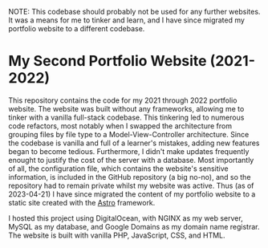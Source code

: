 NOTE: This codebase should probably not be used for any further websites. It was a means for me to tinker and learn, and I have since migrated my portfolio website to a different codebase.

# My Second Portfolio Website (2021-2022)
This repository contains the code for my 2021 through 2022 portfolio website. The website was built without any frameworks, allowing me to tinker with a vanilla full-stack codebase.
This tinkering led to numerous code refactors, most notably when I swapped the architecture from grouping files by file type to a Model-View-Controller architecture.
Since the codebase is vanilla and full of a learner's mistakes, adding new features began to become tedious. Furthermore, I didn't make updates frequently enought to justify the cost of the server with a database. 
Most importantly of all, the configuration file, which contains the website's sensitive information, is included in the GitHub repository (a big no-no), and so the repository had to remain private whilst my website was active.
Thus (as of 2023-04-21) I have since migrated the content of my portfolio website to a static site created with the [Astro](https://astro.build/) framework.

I hosted this project using DigitalOcean, with NGINX as my web server, MySQL as my database, and Google Domains as my domain name registrar.
The website is built with vanilla PHP, JavaScript, CSS, and HTML.
